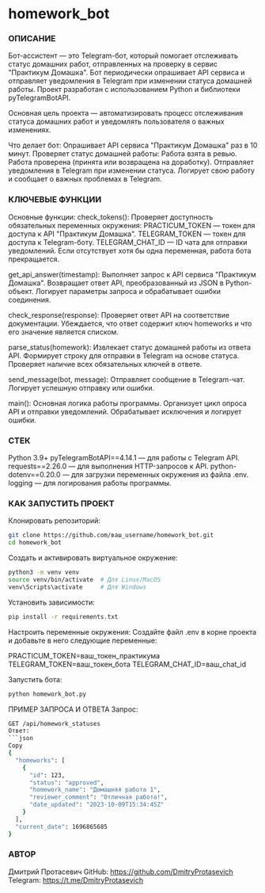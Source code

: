 # homework_bot

### ОПИСАНИЕ
Бот-ассистент — это Telegram-бот, который помогает отслеживать статус домашних работ, отправленных на проверку в сервис "Практикум Домашка". Бот периодически опрашивает API сервиса и отправляет уведомления в Telegram при изменении статуса домашней работы. Проект разработан с использованием Python и библиотеки pyTelegramBotAPI.

Основная цель проекта — автоматизировать процесс отслеживания статуса домашних работ и уведомлять пользователя о важных изменениях.

Что делает бот:
Опрашивает API сервиса "Практикум Домашка" раз в 10 минут.
Проверяет статус домашней работы:
Работа взята в ревью.
Работа проверена (принята или возвращена на доработку).
Отправляет уведомления в Telegram при изменении статуса.
Логирует свою работу и сообщает о важных проблемах в Telegram.

### КЛЮЧЕВЫЕ ФУНКЦИИ
Основные функции:
check_tokens():
Проверяет доступность обязательных переменных окружения:
PRACTICUM_TOKEN — токен для доступа к API "Практикум Домашка".
TELEGRAM_TOKEN — токен для доступа к Telegram-боту.
TELEGRAM_CHAT_ID — ID чата для отправки уведомлений.
Если отсутствует хотя бы одна переменная, работа бота прекращается.

get_api_answer(timestamp):
Выполняет запрос к API сервиса "Практикум Домашка".
Возвращает ответ API, преобразованный из JSON в Python-объект.
Логирует параметры запроса и обрабатывает ошибки соединения.

check_response(response):
Проверяет ответ API на соответствие документации.
Убеждается, что ответ содержит ключ homeworks и что его значение является списком.

parse_status(homework):
Извлекает статус домашней работы из ответа API.
Формирует строку для отправки в Telegram на основе статуса.
Проверяет наличие всех обязательных ключей в ответе.

send_message(bot, message):
Отправляет сообщение в Telegram-чат.
Логирует успешную отправку или ошибки.

main():
Основная логика работы программы.
Организует цикл опроса API и отправки уведомлений.
Обрабатывает исключения и логирует ошибки.

### СТЕК
Python 3.9+
pyTelegramBotAPI==4.14.1 — для работы с Telegram API.
requests==2.26.0 — для выполнения HTTP-запросов к API.
python-dotenv==0.20.0 — для загрузки переменных окружения из файла .env.
logging — для логирования работы программы.

### КАК ЗАПУСТИТЬ ПРОЕКТ
Клонировать репозиторий:

```bash
git clone https://github.com/ваш_username/homework_bot.git
cd homework_bot
```
Создать и активировать виртуальное окружение:
```bash
python3 -m venv venv
source venv/bin/activate  # Для Linux/MacOS
venv\Scripts\activate     # Для Windows
```
Установить зависимости:
```bash
pip install -r requirements.txt
```
Настроить переменные окружения:
Создайте файл .env в корне проекта и добавьте в него следующие переменные:

PRACTICUM_TOKEN=ваш_токен_практикума
TELEGRAM_TOKEN=ваш_токен_бота
TELEGRAM_CHAT_ID=ваш_chat_id

Запустить бота:
```bash
python homework_bot.py
```
ПРИМЕР ЗАПРОСА И ОТВЕТА
Запрос:
```bash
GET /api/homework_statuses
Ответ:
```json
Copy
{
  "homeworks": [
    {
      "id": 123,
      "status": "approved",
      "homework_name": "Домашняя работа 1",
      "reviewer_comment": "Отличная работа!",
      "date_updated": "2023-10-09T15:34:45Z"
    }
  ],
  "current_date": 1696865685
}
```
### АВТОР
Дмитрий Протасевич
GitHub: https://github.com/DmitryProtasevich
Telegram: https://t.me/DmitryProtasevich
